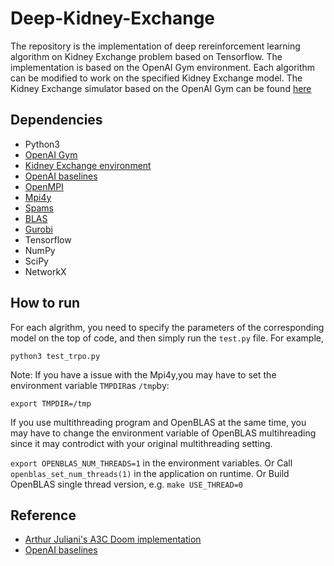 # Deep-Kidney-Exchange
The repository is the implementation of deep rereinforcement learning algorithm on Kidney Exchange problem based on Tensorflow. The implementation is based on the OpenAI Gym environment. Each algorithm can be modified to work on the specified Kidney Exchange model. The Kidney Exchange simulator based on the OpenAI Gym can be found [here](https://github.com/camoy/gym-kidney)
## Dependencies
* Python3
* [OpenAI Gym](https://github.com/openai/gym)
* [Kidney Exchange environment](https://github.com/camoy/gym-kidney)
* [OpenAI baselines](https://github.com/openai/baselines)
* [OpenMPI](https://www.open-mpi.org/)
* [Mpi4y](https://pypi.python.org/pypi/mpi4py)
* [Spams](http://spams-devel.gforge.inria.fr/downloads.html)
* [BLAS](http://www.netlib.org/blas/)
* [Gurobi](http://www.gurobi.com/downloads/gurobi-optimizer)
* Tensorflow
* NumPy
* SciPy
* NetworkX
## How to run
For each algrithm, you need to specify the parameters of the corresponding model on the top of code, and then simply run the `test.py` file. For example, 
```
python3 test_trpo.py
```
Note: If you have a issue with the Mpi4y,you may have to set the environment variable `TMPDIR`as `/tmp`by:
```
export TMPDIR=/tmp
```
If you use multithreading program and OpenBLAS at the same time, you may have to change the environment variable of OpenBLAS multihreading since it may controdict with your original multithreading setting.

`export OPENBLAS_NUM_THREADS=1` in the environment variables. Or
Call `openblas_set_num_threads(1)` in the application on runtime. Or
Build OpenBLAS single thread version, e.g. `make USE_THREAD=0`

## Reference
* [Arthur Juliani's A3C Doom implementation](https://github.com/awjuliani/DeepRL-Agents/blob/master/A3C-Doom.ipynb)
* [OpenAI baselines](https://github.com/openai/baselines)
